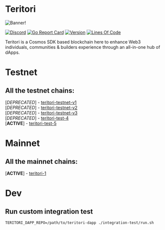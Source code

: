 # Teritori

![Banner!](assets/banner.png)

[![Discord](https://badgen.net/badge/icon/discord?icon=discord&label)](https://discord.gg/teritori)
[![Go Report Card](https://goreportcard.com/badge/github.com/TERITORI/teritori-chain?style=flat-square)](https://goreportcard.com/report/github.com/TERITORI/teritori-chain)
[![Version](https://img.shields.io/github/tag/TERITORI/teritori-chain.svg?style=flat-square)](https://github.com/TERITORI/teritori-chain/releases/latest)
[![Lines Of Code](https://img.shields.io/tokei/lines/github/TERITORI/teritori-chain?style=flat-square)](https://github.com/TERITORI/teritori-chain)

Teritori is a Cosmos SDK based blockchain here to enhance Web3 individuals, communities & builders experience through an all-in-one hub of dApps.

# Testnet

## All the testnet chains:
[*DEPRECATED*] - [teritori-testnet-v1](https://github.com/TERITORI/teritori-chain/tree/main/testnet/teritori-testnet-v1)    
[*DEPRECATED*] - [teritori-testnet-v2](https://github.com/TERITORI/teritori-chain/tree/main/testnet/teritori-testnet-v2)    
[*DEPRECATED*] - [teritori-testnet-v3](https://github.com/TERITORI/teritori-chain/tree/main/testnet/teritori-testnet-v3)    
[*DEPRECATED*] - [teritori-test-4](https://github.com/TERITORI/teritori-chain/tree/main/testnet/teritori-test-4)    
[__ACTIVE__] - [teritori-test-5](https://github.com/TERITORI/teritori-chain/tree/main/testnet/teritori-test-5)    

# Mainnet

## All the mainnet chains:
[__ACTIVE__] - [teritori-1](https://github.com/TERITORI/teritori-chain/tree/main/mainnet/teritori-1)    

# Dev

## Run custom integration test

```shell
TERITORI_DAPP_REPO=/path/to/teritori-dapp ./integration-test/run.sh
```